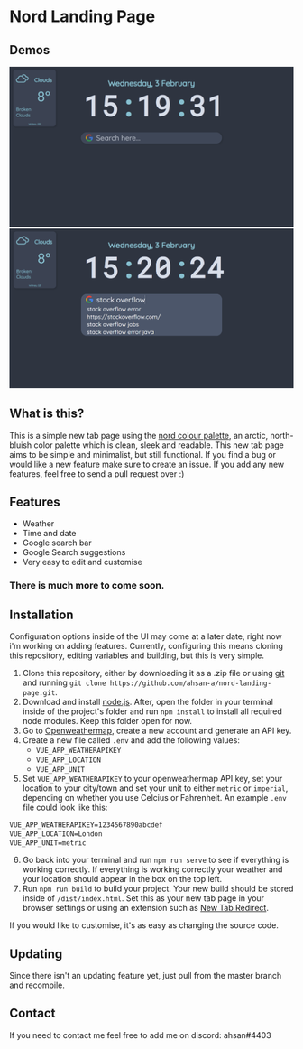 # Nord Landing Page

## Demos

![New Tab page](github-assets/1.png)  
![New Tab page with search suggestions](github-assets/2.png)

## What is this?

This is a simple new tab page using the [nord colour palette](https://www.nordtheme.com/), an arctic, north-bluish color palette which is clean, sleek and readable. This new tab page aims to be simple and minimalist, but still functional. If you find a bug or would like a new feature make sure to create an issue. If you add any new features, feel free to send a pull request over :)

## Features

-   Weather
-   Time and date
-   Google search bar
-   Google Search suggestions
-   Very easy to edit and customise

### There is much more to come soon.

## Installation

Configuration options inside of the UI may come at a later date, right now i'm working on adding features. Currently, configuring this means cloning this repository, editing variables and building, but this is very simple.

1. Clone this repository, either by downloading it as a .zip file or using [git](https://git-scm.com/) and running
   `git clone https://github.com/ahsan-a/nord-landing-page.git`.
2. Download and install [node.js](https://nodejs.org/en/). After, open the folder in your terminal inside of the project's folder and run `npm install` to install all required node modules. Keep this folder open for now.
3. Go to [Openweathermap](https://openweathermap.org/), create a new account and generate an API key.
4. Create a new file called `.env` and add the following values:
    - `VUE_APP_WEATHERAPIKEY`
    - `VUE_APP_LOCATION`
    - `VUE_APP_UNIT`
5. Set `VUE_APP_WEATHERAPIKEY` to your openweathermap API key, set your location to your city/town and set your unit to either `metric` or `imperial`, depending on whether you use Celcius or Fahrenheit. An example `.env` file could look like this:

```
VUE_APP_WEATHERAPIKEY=1234567890abcdef
VUE_APP_LOCATION=London
VUE_APP_UNIT=metric
```

6. Go back into your terminal and run `npm run serve` to see if everything is working correctly. If everything is working correctly your weather and your location should appear in the box on the top left.
7. Run `npm run build` to build your project. Your new build should be stored inside of `/dist/index.html`. Set this as your new tab page in your browser settings or using an extension such as [New Tab Redirect](https://chrome.google.com/webstore/detail/new-tab-redirect/icpgjfneehieebagbmdbhnlpiopdcmna/related).

If you would like to customise, it's as easy as changing the source code.

## Updating

Since there isn't an updating feature yet, just pull from the master branch and recompile.

## Contact

If you need to contact me feel free to add me on discord: ahsan#4403
